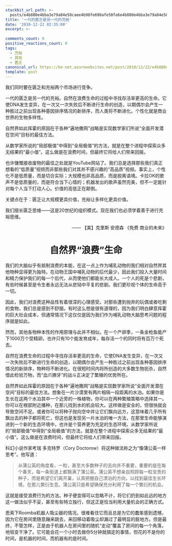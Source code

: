 ```yaml
---
stackbit_url_path: >-
  posts/e4b880e4bba3e79a84e58caee4b98fe698afe58fa6e4b880e4bba3e79a84e58585e8a395
title: '一代的匮乏是另一代的充裕'
date: '2010-12-22 02:35:00'
excerpt: >-
  
comments_count: 0
positive_reactions_count: 0
tags: 
  - 充裕
  - 其他
  - 匮乏
canonical_url: https://be-net.azurewebsites.net/post/2010/12/22/e4b880e4bba3e79a84e58caee4b98fe698afe58fa6e4b880e4bba3e79a84e58585e8a395
template: post
---
```

<p>我们同时要在匮乏和充裕两个市场进行竞争。</p>  <p>一代的匮乏是另一代的充裕。自然在浪费生命的过程中寻找存活率更高的生命。它使DNA发生变异，在一次又一次失败后不断进行生命的创造，以期偶尔会产生一种胜过之前出现各种基因排序情况的新排序，而人类将不断进化。个性化就是商业世界的生物多样性。</p>  <p>自然界如此挥霍的原因在于各种“遍地撒网”战略是实现数学家们所说“全面开发潜在空间”目标的最佳方法。</p>  <p>从数学家所说的“局部极值”中得到“全局极值”的方法，就是在整个进程中探索众多无结果的“最小值”。这么做是在浪费时间，但最终它将给人们带来回报。</p>  <p>也许慷慨接收废物的最佳之处就是YouTube网站了。我们总是选择那些我们真正想看的“低质量”视频而非那些我们对其并不感兴趣的“高品质”视频。事实上，个性化不是低质量，而是切合实际；大规模也非高品质，而是脱离语境。卡拉OK的歌声不是低质量的，而是符合当下心情的；机器发出的歌声虽然完美，但不一定能针对每个人当下打动人心。价值的高低正在颠倒。</p>  <p>关键点在于：匮乏让大规模更具价值，充裕让多样化更具价值。</p>  <p>我们擅长匮乏思维——这是20世纪的组织模式。现在我们也必须学着善于进行充裕思维。</p>  <p align="right">—— 【美】克里斯 安德森 《免费 商业的未来》</p>  <h1 align="center"><strong>自然界“浪费”生命</strong></h1>  <p>我们的大脑似乎有抵制浪费的本能，在这一点上作为哺乳动物的我们相对自然界其他物种显得更为独特。在动物王国中哺乳动物的后代最少，因此我们投入大量时间和精力保护我们的每一个后代，从而使他们都能长大成人。一个人的死是个悲剧，有些时候甚至是令生者永远无法从悲恸中平复的悲剧。我们更珍视个体的生命高于一切。</p>  <p>因此，我们对浪费这种品性有着很深的心理感受。对那些遭到抛弃的玩偶或者吃剩的食物，我们总是感到不舒服。有时这么想是很有道理的，因为我们明白肆意挥霍的巨大社会成本，但通常情况下这仅仅是因为我们作为哺乳动物大脑思考问题的程序就是如此。</p>  <p>然而，其他各物种本性的作用原理与此并不相似。在一个产卵季，一条金枪鱼能产下1000万个受精卵，也许只有10个能发育成年，每存活一个的同时将有百万个死去。</p>  <p>自然在浪费生命的过程中寻找存活率更高的生命，它使DNA发生变异，在一次又一次失败后不断进行生命的创造，以期偶尔会产生一种胜过之前出现各种基因排序情况的新排序，物种将不断进化。在很短时间内将所创造的大多数生物扼杀，自然借此检验万物，而“血爪獠牙”的战斗正决定了繁殖的优势所在。</p>  <p>自然界如此挥霍的原因在于各种“遍地撒网”战略是实现数学家所说“全面开发潜在空间”目标的最佳方法。想象在一片沙漠里有两片相隔一段距离的水泊。如果你是生长在这两个水泊其中一个近旁的一株植物，你可以在两种繁殖策略中选择其一。你可以在根部附近播种，在那儿找到水的机会较大。这样做是安全的，但很快就会导致空间不足。或者你可以将种子抛向空中并让它们飘向远方，这意味着几乎所有飘出去的种子都将死亡，但这也是发现另一片水泊的唯一方法，在那里生命能够演进到一个新的生态环境中，也许是个营养更为充足的生态环境。从数学家所说的“局部极值”中得到“全局极值”的方法，就是在整个进程中探索众多无结果的“最小值”。这么做是在浪费时间，但最终它将给人们带来回报。</p>  <p>科幻小说作家考瑞 多克特罗（Cory Doctorow）将这种做法称之为“像蒲公英一样思考”。他写道：</p>  <blockquote>   <p><font face="华文楷体">从蒲公英的角度看，一粒，甚至大多数种子的去向并不重要，重要的是在每个春天，每一条街道上都飘满了蒲公英。蒲公英不想亲自照顾每一粒宝贵的种子，而是希望它们离开巢，认真把握自己漂泊的方向，以找到最佳生长环境，在那儿繁衍生息。蒲公英只是希望确保充分利用了每一个繁衍的机会。</font></p> </blockquote>  <p>这就是接受浪费行为的方法。种子便宜得可以忽略不计，将它们扔到如此远的地方这一做法似乎不妥，甚至有些特立独行，但这正是恰当利用大量机会的正确方式。</p>  <p>思索下Roomba机器人吸尘器的情况。很难看住它而且总是为它的蠢笨感到遗憾，因为它在房间里随意蹦来跳去，来回移动着吸尘却漏过了最明显的脏地方。但是最终，不管怎样，正是由于机器人在房间里的随机“走动”覆盖了房间的每一个角落，地毯变干净了。它可能会花一个小时去做你5分钟就搞定的事情，但花的不是你的时间，是机器的时间，而机器有的是时间。</p>